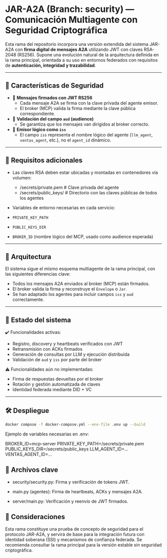 # JAR-A2A (Branch: security) — Comunicación Multiagente con Seguridad Criptográfica

Esta rama del repositorio incorpora una versión extendida del sistema JAR-A2A con **firma digital de mensajes A2A** utilizando JWT con claves RSA-2048 (RS256). Supone una evolución natural de la arquitectura definida en la rama principal, orientada a su uso en entornos federados con requisitos de **autenticación, integridad y trazabilidad**.

---

## 🔐 Características de Seguridad

- 📜 **Mensajes firmados con JWT RS256**
  - Cada mensaje A2A se firma con la clave privada del agente emisor.
  - El broker (MCP) valida la firma mediante la clave pública correspondiente.
- 🧾 **Validación del campo `aud` (audience)**
  - Se garantiza que los mensajes van dirigidos al broker correcto.
- 🧠 **Emisor lógico como `iss`**
  - El campo `iss` representa el nombre lógico del agente (`llm_agent`, `ventas_agent`, etc.), no el `agent_id` dinámico.

---

## 🔧 Requisitos adicionales

- Las claves RSA deben estar ubicadas y montadas en contenedores vía volumen:
	- /secrets/private.pem # Clave privada del agente
	- /secrets/public_keys/ # Directorio con las claves públicas de todos los agentes


- Variables de entorno necesarias en cada servicio:
- `PRIVATE_KEY_PATH`
- `PUBLIC_KEYS_DIR`
- `BROKER_ID` (nombre lógico del MCP, usado como audience esperada)

---

## 🧱 Arquitectura

El sistema sigue el mismo esquema multiagente de la rama principal, con las siguientes diferencias clave:

- Todos los mensajes A2A enviados al broker (MCP) están firmados.
- El broker valida la firma y reconstruye el `Envelope` o `Jar`.
- Se han adaptado los agentes para incluir campos `iss` y `aud` correctamente.

---

## 🧪 Estado del sistema

✔️ Funcionalidades activas:

- Registro, discovery y heartbeats verificados con JWT
- Retransmisión con ACKs firmados
- Generación de consultas por LLM y ejecución distribuida
- Validación de `aud` y `iss` por parte del broker

⚠️ Funcionalidades aún no implementadas:

- Firma de respuestas devueltas por el broker
- Rotación y gestión automatizada de claves
- Identidad federada mediante DID + VC

---

## 🛠️ Despliegue

```bash
docker compose -f docker-compose.yml --env-file .env up --build
```

Ejemplo de variables necesarias en .env:

BROKER_ID=mcp-server
PRIVATE_KEY_PATH=/secrets/private.pem
PUBLIC_KEYS_DIR=/secrets/public_keys
LLM_AGENT_ID=...
VENTAS_AGENT_ID=...

## 📄 Archivos clave
- security/security.py: Firma y verificación de tokens JWT.

- main.py (agentes): Firma de heartbeats, ACKs y mensajes A2A.

- server/main.py: Verificación y reenvío de JWT firmados.

## 🧭 Consideraciones
Esta rama constituye una prueba de concepto de seguridad para el protocolo JAR-A2A, y servirá de base para la integración futura con identidad soberana (SSI) y mecanismos de confianza federada. Se recomienda consultar la rama principal para la versión estable sin seguridad criptográfica.
